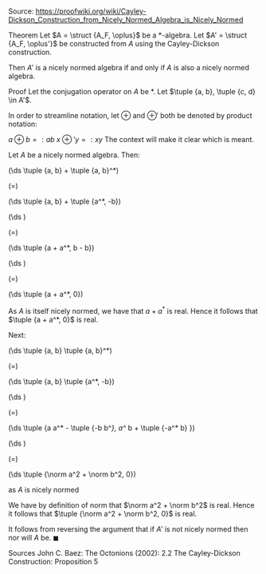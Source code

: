 # 

Source: https://proofwiki.org/wiki/Cayley-Dickson_Construction_from_Nicely_Normed_Algebra_is_Nicely_Normed

Theorem
Let $A = \struct {A_F, \oplus}$ be a $*$-algebra.
Let $A' = \struct {A_F, \oplus'}$ be constructed from $A$ using the Cayley-Dickson construction.

Then $A'$ is a nicely normed algebra if and only if $A$ is also a nicely normed algebra.


Proof
Let the conjugation operator on $A$ be $*$.
Let $\tuple {a, b}, \tuple {c, d} \in A'$.

In order to streamline notation, let $\oplus$ and $\oplus'$ both be denoted by product notation:

$a \oplus b =: a b$
$x \oplus' y =: x y$
The context will make it clear which is meant.

Let $A$ be a nicely normed algebra.
Then:














\(\ds \tuple {a, b} + \tuple {a, b}^*\)

\(=\)







\(\ds \tuple {a, b} + \tuple {a^*, -b}\)




















\(\ds \)

\(=\)







\(\ds \tuple {a + a^*, b - b}\)




















\(\ds \)

\(=\)







\(\ds \tuple {a + a^*, 0}\)









As $A$ is itself nicely normed, we have that $a + a^*$ is real.
Hence it follows that $\tuple {a + a^*, 0}$ is real.

Next:














\(\ds \tuple {a, b} \tuple {a, b}^*\)

\(=\)







\(\ds \tuple {a, b} \tuple {a^*, -b}\)




















\(\ds \)

\(=\)







\(\ds \tuple {a a^* - \tuple {-b b^*}, a^* b + \tuple {-a^* b} }\)




















\(\ds \)

\(=\)







\(\ds \tuple {\norm a^2 + \norm b^2, 0}\)





as $A$ is nicely normed



We have by definition of norm that $\norm a^2 + \norm b^2$ is real.
Hence it follows that $\tuple {\norm a^2 + \norm b^2, 0}$ is real.

It follows from reversing the argument that if $A'$ is not nicely normed then nor will $A$ be.
$\blacksquare$


Sources
John C. Baez: The Octonions (2002): 2.2 The Cayley-Dickson Construction: Proposition $5$




